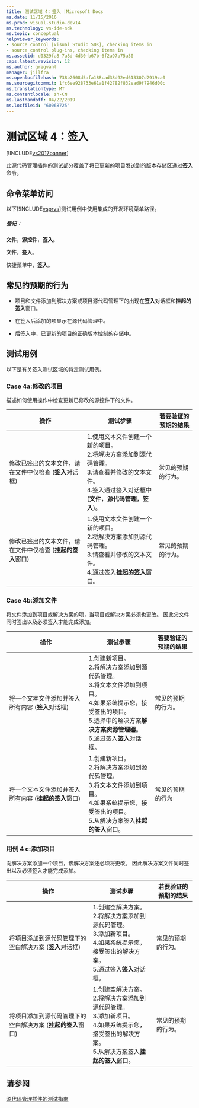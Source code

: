 ```yaml
---
title: 测试区域 4：签入 |Microsoft Docs
ms.date: 11/15/2016
ms.prod: visual-studio-dev14
ms.technology: vs-ide-sdk
ms.topic: conceptual
helpviewer_keywords:
- source control [Visual Studio SDK], checking items in
- source control plug-ins, checking items in
ms.assetid: d0329fa8-7a8d-4d30-b67b-6f2a97b75a30
caps.latest.revision: 12
ms.author: gregvanl
manager: jillfra
ms.openlocfilehash: 738b2608d5afa188cad38d92ed613307d2919ca0
ms.sourcegitcommit: 1fc6ee928733e61a1f42782f832ead9f7946d00c
ms.translationtype: MT
ms.contentlocale: zh-CN
ms.lasthandoff: 04/22/2019
ms.locfileid: "60068725"
---
```

# <a name="test-area-4-check-in"></a>测试区域 4：签入
[!INCLUDE[vs2017banner](../../includes/vs2017banner.md)]

此源代码管理插件的测试部分覆盖了将已更新的项目发送到的版本存储区通过**签入**命令。  
  
## <a name="command-menu-access"></a>命令菜单访问  
 以下[!INCLUDE[vsprvs](../../includes/vsprvs-md.md)]测试用例中使用集成的开发环境菜单路径。  
  
##### <a name="check-in"></a>登记：  
 **文件**，**源控件**，**签入**。  
  
 **文件**，**签入**。  
  
 快捷菜单中，**签入**。  
  
## <a name="common-expected-behavior"></a>常见的预期的行为  
  
- 项目和文件添加到解决方案或项目源代码管理下的出现在**签入**对话框和**挂起的签入**窗口。  
  
- 在签入后添加的项显示在源代码管理中。  
  
- 后签入中，已更新的项目的正确版本控制的存储中。  
  
## <a name="test-cases"></a>测试用例  
 以下是有关签入测试区域的特定测试用例。  
  
### <a name="case-4a-modified-items"></a>Case 4a:修改的项目  
 描述如何使用操作中检查更新已修改的源控件下的文件。  
  
|操作|测试步骤|若要验证的预期的结果|  
|------------|----------------|--------------------------------|  
|修改已签出的文本文件，请在文件中仅检查 (**签入**对话框)|1.使用文本文件创建一个新的项目。<br />2.将解决方案添加到源代码管理。<br />3.请查看并修改的文本文件。<br />4.签入通过签入对话框中 (**文件**，**源代码管理**，**签入**)。|常见的预期的行为。|  
|修改已签出的文本文件，请在文件中仅检查 (**挂起的签入**窗口)|1.使用文本文件创建一个新的项目。<br />2.将解决方案添加到源代码管理。<br />3.请查看并修改的文本文件。<br />4.通过签入**挂起的签入**窗口。|常见的预期的行为。|  
  
### <a name="case-4b-adding-files"></a>Case 4b:添加文件  
 将文件添加到项目或解决方案的项，当项目或解决方案必须也更改。 因此父文件同时签出以及必须签入才能完成添加。  
  
|操作|测试步骤|若要验证的预期的结果|  
|------------|----------------|--------------------------------|  
|将一个文本文件添加并签入所有内容 (**签入**对话框)|1.创建新项目。<br />2.将解决方案添加到源代码管理。<br />3.将文本文件添加到项目。<br />4.如果系统提示您，接受签出的项目。<br />5.选择中的解决方案**解决方案资源管理器**。<br />6.通过签入**签入**对话框。|常见的预期的行为。|  
|将一个文本文件添加并签入所有内容 (**挂起的签入**窗口)|1.创建新项目。<br />2.将解决方案添加到源代码管理。<br />3.将文本文件添加到项目。<br />4.如果系统提示您，接受签出的项目。<br />5.从解决方案签入**挂起的签入**窗口。|常见的预期的行为|  
  
### <a name="case-4c-adding-projects"></a>用例 4 c:添加项目  
 向解决方案添加一个项目，该解决方案还必须将更改。 因此解决方案文件同时签出以及必须签入才能完成添加。  
  
|操作|测试步骤|若要验证的预期的结果|  
|------------|----------------|--------------------------------|  
|将项目添加到源代码管理下的空白解决方案 (**签入**对话框)|1.创建空解决方案。<br />2.将解决方案添加到源代码管理。<br />3.添加新项目。<br />4.如果系统提示您，接受签出的解决方案。<br />5.通过签入**签入**对话框。|常见的预期的行为。|  
|将项目添加到源代码管理下的空白解决方案 (**挂起的签入**窗口)|1.创建空解决方案。<br />2.将解决方案添加到源代码管理。<br />3.添加新项目。<br />4.如果系统提示您，接受签出的解决方案。<br />5.从解决方案签入**挂起的签入**窗口。|常见的预期的行为。|  
  
## <a name="see-also"></a>请参阅  
 [源代码管理插件的测试指南](../../extensibility/internals/test-guide-for-source-control-plug-ins.md)
